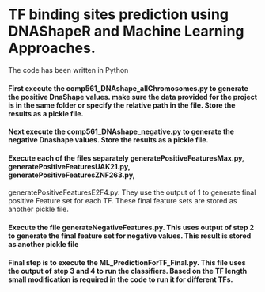 # TF binding sites prediction using DNAShapeR and Machine Learning Approaches.
The code has been written in Python
#### First execute the comp561_DNAshape_allChromosomes.py to generate the positive DnaShape values. make sure the data provided for the project is in the same folder or specify the relative path in the file. Store the results as a pickle file.
#### Next execute the comp561_DNAshape_negative.py to generate the negative Dnashape values. Store the results as a pickle file.
#### Execute each of the files separately generatePositiveFeaturesMax.py, generatePositiveFeaturesUAK21.py, generatePositiveFeaturesZNF263.py,
generatePositiveFeaturesE2F4.py. They use the output of 1 to generate final positive Feature set for each TF. These final feature sets are stored as another pickle file.
#### Execute the file generateNegativeFeatures.py. This uses output of step 2 to generate the final feature set for negative values. This result is stored as another pickle file
#### Final step is to execute the ML_PredictionForTF_Final.py. This file uses the output of step 3 and 4 to run the classifiers. Based on the TF length small modification is required in the code to run it for different TFs.

